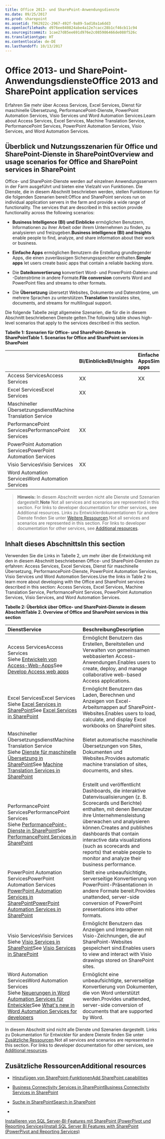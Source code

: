 ```yaml
---
title: Office 2013- und SharePoint-Anwendungsdienste
ms.date: 09/25/2017
ms.prod: sharepoint
ms.assetid: f962922c-2967-492f-9a89-5ad10a1a6dd3
ms.openlocfilehash: d976ee840824abe4a12e7cacc28b1cf46cb11c94
ms.sourcegitcommit: 1cae27d85ee691d976e2c085986466de088f526c
ms.translationtype: HT
ms.contentlocale: de-DE
ms.lasthandoff: 10/13/2017
---
```

# <a name="office-2013-and-sharepoint-application-services"></a><span data-ttu-id="6d067-102">Office 2013- und SharePoint-Anwendungsdienste</span><span class="sxs-lookup"><span data-stu-id="6d067-102">Office 2013 and SharePoint application services</span></span>
<span data-ttu-id="6d067-103">Erfahren Sie mehr über Access Services, Excel Services, Dienst für maschinelle Übersetzung, PerformancePoint-Dienste, PowerPoint Automation Services, Visio Services und Word Automation Services.</span><span class="sxs-lookup"><span data-stu-id="6d067-103">Learn about Access Services, Excel Services, Machine Translation Service, PerformancePoint Services, PowerPoint Automation Services, Visio Services, and Word Automation Services.</span></span>
## <a name="overview-and-usage-scenarios-for-office-and-sharepoint-services-in-sharepoint"></a><span data-ttu-id="6d067-104">Überblick und Nutzungsszenarien für Office und SharePoint-Dienste in SharePoint</span><span class="sxs-lookup"><span data-stu-id="6d067-104">Overview and usage scenarios for Office and SharePoint services in SharePoint</span></span>
<span data-ttu-id="6d067-105"><a name="bkmk_servicesOverview"> </a></span><span class="sxs-lookup"><span data-stu-id="6d067-105"></span></span>

<span data-ttu-id="6d067-p101">Office- und SharePoint-Dienste werden auf einzelnen Anwendungsservern in der Farm ausgeführt und bieten eine Vielzahl von Funktionen. Die Dienste, die in diesem Abschnitt beschrieben werden, stellen Funktionen für die folgenden Szenarien bereit:</span><span class="sxs-lookup"><span data-stu-id="6d067-p101">Office and SharePoint services run on individual application servers in the farm and provide a wide range of functionality. The services that are described in this section provide functionality across the following scenarios:</span></span>
  
    
    

- <span data-ttu-id="6d067-108">**Business Intelligence (BI) und Einblicke** ermöglichen Benutzern, Informationen zu ihrer Arbeit oder ihrem Unternehmen zu finden, zu analysieren und freizugeben.</span><span class="sxs-lookup"><span data-stu-id="6d067-108">**Business intelligence (BI) and Insights** enable people to find, analyze, and share information about their work or business.</span></span>
    
  
- <span data-ttu-id="6d067-109">**Einfache Apps** ermöglichen Benutzern die Erstellung grundlegender Apps, die einen zuverlässigen Sicherungsspeicher enthalten.</span><span class="sxs-lookup"><span data-stu-id="6d067-109">**Simple apps** let users create basic apps that contain a reliable backing store.</span></span>
    
  
- <span data-ttu-id="6d067-110">Die **Dateikonvertierung** konvertiert Word- und PowerPoint-Dateien und -Datenströme in andere Formate.</span><span class="sxs-lookup"><span data-stu-id="6d067-110">**File conversion** converts Word and PowerPoint files and streams to other formats.</span></span>
    
  
- <span data-ttu-id="6d067-111">Die **Übersetzung** übersetzt Websites, Dokumente und Datenströme, um mehrere Sprachen zu unterstützen.</span><span class="sxs-lookup"><span data-stu-id="6d067-111">**Translation** translates sites, documents, and streams for multilingual support.</span></span>
    
  
<span data-ttu-id="6d067-112">Die folgende Tabelle zeigt allgemeine Szenarien, die für die in diesem Abschnitt beschriebenen Dienste gelten.</span><span class="sxs-lookup"><span data-stu-id="6d067-112">The following table shows high-level scenarios that apply to the services described in this section.</span></span>
  
    
    

<span data-ttu-id="6d067-113">**Tabelle 1: Szenarien für Office- und SharePoint-Dienste in SharePoint**</span><span class="sxs-lookup"><span data-stu-id="6d067-113">**Table 1. Scenarios for Office and SharePoint services in SharePoint**</span></span>


||<span data-ttu-id="6d067-114">**BI/Einblicke**</span><span class="sxs-lookup"><span data-stu-id="6d067-114">**BI/Insights**</span></span>|<span data-ttu-id="6d067-115">**Einfache Apps**</span><span class="sxs-lookup"><span data-stu-id="6d067-115">**Simple apps**</span></span>|<span data-ttu-id="6d067-116">**Dateikonvertierung**</span><span class="sxs-lookup"><span data-stu-id="6d067-116">**File conversion**</span></span>|<span data-ttu-id="6d067-117">**Übersetzung**</span><span class="sxs-lookup"><span data-stu-id="6d067-117">**Translation**</span></span>|
|:-----|:-----|:-----|:-----|:-----|
|<span data-ttu-id="6d067-118">Access Services</span><span class="sxs-lookup"><span data-stu-id="6d067-118">Access Services</span></span>  <br/> |<span data-ttu-id="6d067-119">X</span><span class="sxs-lookup"><span data-stu-id="6d067-119">X</span></span>  <br/> |<span data-ttu-id="6d067-120">X</span><span class="sxs-lookup"><span data-stu-id="6d067-120">X</span></span>  <br/> |||
|<span data-ttu-id="6d067-121">Excel Services</span><span class="sxs-lookup"><span data-stu-id="6d067-121">Excel Services</span></span>  <br/> |<span data-ttu-id="6d067-122">X</span><span class="sxs-lookup"><span data-stu-id="6d067-122">X</span></span>  <br/> ||||
|<span data-ttu-id="6d067-123">Maschineller Übersetzungsdienst</span><span class="sxs-lookup"><span data-stu-id="6d067-123">Machine Translation Service</span></span>  <br/> ||||<span data-ttu-id="6d067-124">X</span><span class="sxs-lookup"><span data-stu-id="6d067-124">X</span></span>  <br/> |
|<span data-ttu-id="6d067-125">PerformancePoint Services</span><span class="sxs-lookup"><span data-stu-id="6d067-125">PerformancePoint Services</span></span>  <br/> |<span data-ttu-id="6d067-126">X</span><span class="sxs-lookup"><span data-stu-id="6d067-126">X</span></span>  <br/> ||||
|<span data-ttu-id="6d067-127">PowerPoint Automation Services</span><span class="sxs-lookup"><span data-stu-id="6d067-127">PowerPoint Automation Services</span></span>  <br/> |||<span data-ttu-id="6d067-128">X</span><span class="sxs-lookup"><span data-stu-id="6d067-128">X</span></span>  <br/> ||
|<span data-ttu-id="6d067-129">Visio Services</span><span class="sxs-lookup"><span data-stu-id="6d067-129">Visio Services</span></span>  <br/> |<span data-ttu-id="6d067-130">X</span><span class="sxs-lookup"><span data-stu-id="6d067-130">X</span></span>  <br/> ||||
|<span data-ttu-id="6d067-131">Word Automation Services</span><span class="sxs-lookup"><span data-stu-id="6d067-131">Word Automation Services</span></span>  <br/> |||<span data-ttu-id="6d067-132">X</span><span class="sxs-lookup"><span data-stu-id="6d067-132">X</span></span>  <br/> ||
   

> <span data-ttu-id="6d067-133">**Hinweis:** In diesem Abschnitt werden nicht alle Dienste und Szenarien dargestellt.</span><span class="sxs-lookup"><span data-stu-id="6d067-133">**Note** Not all services and scenarios are represented in this section. For links to developer documentation for other services, see  Additional resources.</span></span> <span data-ttu-id="6d067-134">Links zu Entwicklerdokumentationen für andere Dienste finden Sie unter [Weitere Ressourcen](#bkmk_Resources).</span><span class="sxs-lookup"><span data-stu-id="6d067-134">Not all services and scenarios are represented in this section. For links to developer documentation for other services, see  [Additional resources](#bkmk_Resources).</span></span> 
  
    
    


## <a name="in-this-section"></a><span data-ttu-id="6d067-135">Inhalt dieses Abschnitts</span><span class="sxs-lookup"><span data-stu-id="6d067-135">In this section</span></span>
<span data-ttu-id="6d067-136"><a name="bkmk_inThisSection"> </a></span><span class="sxs-lookup"><span data-stu-id="6d067-136"></span></span>

<span data-ttu-id="6d067-137">Verwenden Sie die Links in Tabelle 2, um mehr über die Entwicklung mit den in diesem Abschnitt beschriebenen Office- und SharePoint-Diensten zu erfahren: Access Services, Excel Services, Dienst für maschinelle Übersetzung, PerformancePoint-Dienste, PowerPoint Automation Services, Visio Services und Word Automation Services.</span><span class="sxs-lookup"><span data-stu-id="6d067-137">Use the links in Table 2 to learn more about developing with the Office and SharePoint services described in this section: Access Services, Excel Services, Machine Translation Service, PerformancePoint Services, PowerPoint Automation Services, Visio Services, and Word Automation Services.</span></span> 
  
    
    

<span data-ttu-id="6d067-138">**Tabelle 2: Überblick über Office- und SharePoint-Dienste in diesem Abschnitt**</span><span class="sxs-lookup"><span data-stu-id="6d067-138">**Table 2. Overview of Office and SharePoint services in this section**</span></span>


|<span data-ttu-id="6d067-139">**Dienst**</span><span class="sxs-lookup"><span data-stu-id="6d067-139">**Service**</span></span>|<span data-ttu-id="6d067-140">**Beschreibung**</span><span class="sxs-lookup"><span data-stu-id="6d067-140">**Description**</span></span>|
|:-----|:-----|
|<span data-ttu-id="6d067-141">Access Services</span><span class="sxs-lookup"><span data-stu-id="6d067-141">Access Services</span></span>  <br/> <span data-ttu-id="6d067-142">Siehe  [Entwickeln von Access-Web-Apps](develop-access-web-apps.md)</span><span class="sxs-lookup"><span data-stu-id="6d067-142">See  [Develop Access web apps](develop-access-web-apps.md)</span></span> <br/> |<span data-ttu-id="6d067-143">Ermöglicht Benutzern das Erstellen, Bereitstellen und Verwalten von gemeinsamen webbasierten Access-Anwendungen.</span><span class="sxs-lookup"><span data-stu-id="6d067-143">Enables users to create, deploy, and manage collaborative web-based Access applications.</span></span>  <br/> |
|<span data-ttu-id="6d067-144">Excel Services</span><span class="sxs-lookup"><span data-stu-id="6d067-144">Excel Services</span></span>  <br/> <span data-ttu-id="6d067-145">Siehe  [Excel Services in SharePoint](excel-services-in-sharepoint.md)</span><span class="sxs-lookup"><span data-stu-id="6d067-145">See  [Excel Services in SharePoint](excel-services-in-sharepoint.md)</span></span> <br/> |<span data-ttu-id="6d067-146">Ermöglicht Benutzern das Laden, Berechnen und Anzeigen von Excel-Arbeitsmappen auf SharePoint-Websites.</span><span class="sxs-lookup"><span data-stu-id="6d067-146">Enables users to load, calculate, and display Excel workbooks on SharePoint sites.</span></span>  <br/> |
|<span data-ttu-id="6d067-147">Maschineller Übersetzungsdienst</span><span class="sxs-lookup"><span data-stu-id="6d067-147">Machine Translation Service</span></span>  <br/> <span data-ttu-id="6d067-148">Siehe  [Dienste für maschinelle Übersetzung in SharePoint](machine-translation-services-in-sharepoint.md)</span><span class="sxs-lookup"><span data-stu-id="6d067-148">See  [Machine Translation Services in SharePoint](machine-translation-services-in-sharepoint.md)</span></span> <br/> |<span data-ttu-id="6d067-149">Bietet automatische maschinelle Übersetzungen von Sites, Dokumenten und Websites.</span><span class="sxs-lookup"><span data-stu-id="6d067-149">Provides automatic machine translation of sites, documents, and sites.</span></span>  <br/> |
|<span data-ttu-id="6d067-150">PerformancePoint Services</span><span class="sxs-lookup"><span data-stu-id="6d067-150">PerformancePoint Services</span></span>  <br/> <span data-ttu-id="6d067-151">Siehe [PerformancePoint-Dienste in SharePoint](performancepoint-services-in-sharepoint.md)</span><span class="sxs-lookup"><span data-stu-id="6d067-151">See  [PerformancePoint Services in SharePoint](performancepoint-services-in-sharepoint.md)</span></span> <br/> |<span data-ttu-id="6d067-152">Erstellt und veröffentlicht Dashboards, die interaktive Datenvisualisierungen (z. B. Scorecards und Berichte) enthalten, mit denen Benutzer ihre Unternehmensleistung überwachen und analysieren können.</span><span class="sxs-lookup"><span data-stu-id="6d067-152">Creates and publishes dashboards that contain interactive data visualizations (such as scorecards and reports) that enable people to monitor and analyze their business performance.</span></span>  <br/> |
|<span data-ttu-id="6d067-153">PowerPoint Automation Services</span><span class="sxs-lookup"><span data-stu-id="6d067-153">PowerPoint Automation Services</span></span>  <br/>  [<span data-ttu-id="6d067-154">PowerPoint Automation Services in SharePoint</span><span class="sxs-lookup"><span data-stu-id="6d067-154">PowerPoint Automation Services in SharePoint</span></span>](powerpoint-automation-services-in-sharepoint.md) <br/> |<span data-ttu-id="6d067-155">Stellt eine unbeaufsichtigte, serverseitige Konvertierung von PowerPoint-Präsentationen in andere Formate bereit.</span><span class="sxs-lookup"><span data-stu-id="6d067-155">Provides unattended, server-side conversion of PowerPoint presentations into other formats.</span></span>  <br/> |
|<span data-ttu-id="6d067-156">Visio Services</span><span class="sxs-lookup"><span data-stu-id="6d067-156">Visio Services</span></span>  <br/> <span data-ttu-id="6d067-157">Siehe  [Visio Services in SharePoint](visio-services-in-sharepoint.md)</span><span class="sxs-lookup"><span data-stu-id="6d067-157">See  [Visio Services in SharePoint](visio-services-in-sharepoint.md)</span></span> <br/> |<span data-ttu-id="6d067-158">Ermöglicht Benutzern das Anzeigen und Interagieren mit Visio-Zeichnungen, die auf SharePoint-Websites gespeichert sind.</span><span class="sxs-lookup"><span data-stu-id="6d067-158">Enables users to view and interact with Visio drawings stored on SharePoint sites.</span></span>  <br/> |
|<span data-ttu-id="6d067-159">Word Automation Services</span><span class="sxs-lookup"><span data-stu-id="6d067-159">Word Automation Services</span></span>  <br/> <span data-ttu-id="6d067-160">Siehe  [Neuerungen in Word Automation Services für Entwickler](what-s-new-in-word-automation-services-for-developers.md)</span><span class="sxs-lookup"><span data-stu-id="6d067-160">See  [What's new in Word Automation Services for developers](what-s-new-in-word-automation-services-for-developers.md)</span></span> <br/> |<span data-ttu-id="6d067-161">Ermöglicht eine unbeaufsichtigte, serverseitige Konvertierung von Dokumenten, die von Word unterstützt werden.</span><span class="sxs-lookup"><span data-stu-id="6d067-161">Provides unattended, server-side conversion of documents that are supported by Word.</span></span>  <br/> |
   
<span data-ttu-id="6d067-p103">In diesem Abschnitt sind nicht alle Dienste und Szenarien dargestellt. Links zu Dokumentation für Entwickler für andere Dienste finden Sie unter  [Zusätzliche Ressourcen](#bkmk_Resources).</span><span class="sxs-lookup"><span data-stu-id="6d067-p103">Not all services and scenarios are represented in this section. For links to developer documentation for other services, see  [Additional resources](#bkmk_Resources).</span></span>
  
    
    

## <a name="additional-resources"></a><span data-ttu-id="6d067-164">Zusätzliche Ressourcen</span><span class="sxs-lookup"><span data-stu-id="6d067-164">Additional resources</span></span>
<span data-ttu-id="6d067-165"><a name="bkmk_Resources"> </a></span><span class="sxs-lookup"><span data-stu-id="6d067-165"></span></span>


-  [<span data-ttu-id="6d067-166">Hinzufügen von SharePoint-Funktionen</span><span class="sxs-lookup"><span data-stu-id="6d067-166">Add SharePoint capabilities</span></span>](add-sharepoint-capabilities.md)
    
  
-  [<span data-ttu-id="6d067-167">Business Connectivity Services in SharePoint</span><span class="sxs-lookup"><span data-stu-id="6d067-167">Business Connectivity Services in SharePoint</span></span>](business-connectivity-services-in-sharepoint.md)
    
  
-  [<span data-ttu-id="6d067-168">Suche in SharePoint</span><span class="sxs-lookup"><span data-stu-id="6d067-168">Search in SharePoint</span></span>](search-in-sharepoint.md)
    
  
-  <span data-ttu-id="6d067-169">
  [Installieren von SQL Server-BI-Features mit SharePoint (PowerPivot und Reporting Services)](http://msdn.microsoft.com/de-de/library/hh231671)</span><span class="sxs-lookup"><span data-stu-id="6d067-169">[Install SQL Server BI Features with SharePoint (PowerPivot and Reporting Services)](http://msdn.microsoft.com/de-de/library/hh231671)</span></span>
    
  

